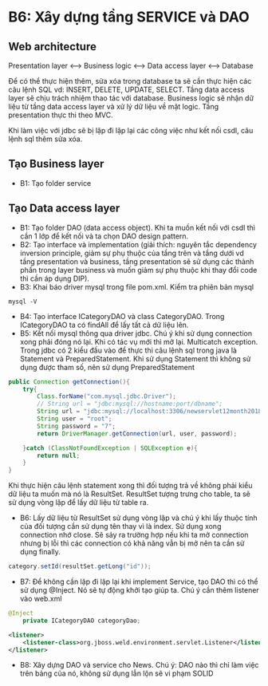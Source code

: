 # B6: Xây dựng tầng SERVICE và DAO

## Web architecture

Presentation layer <--> Business logic <--> Data access layer <--> Database 

Để có thể thực hiện thêm, sửa xóa trong database ta sẽ cần thực hiện các câu lệnh SQL vd: INSERT, DELETE, UPDATE, SELECT. Tầng data access layer sẽ chịu trách nhiệm thao tác với database. Business logic sẽ nhận dữ liệu từ tầng data access layer và xử lý dữ liệu về mặt logic. Tầng presentation thực thi theo MVC. 

Khi làm việc với jdbc sẽ bị lặp đi lặp lại các công việc như kết nối csdl, câu lệnh sql thêm sửa xóa.

## Tạo Business layer

- B1: Tạo folder service

## Tạo Data access layer

- B1: Tạo folder DAO (data access object). Khi ta muồn kết nối với csdl thì cần 1 lớp để kết nối và ta chọn DAO design pattern.
- B2: Tạo interface và implementation (giải thích: nguyên tắc dependency inversion principle, giảm sự phụ thuộc của tầng trên và tầng dưới vd tầng presentation và business, tầng presentation sẽ sử dụng các thành phần trong layer business và muốn giảm sự phụ thuộc khi thay đổi code thì cần áp dụng DIP).
- B3: Khai báo driver mysql trong file pom.xml. Kiểm tra phiên bản mysql

```shell
mysql -V
```

- B4: Tạo interface ICategoryDAO và class CategoryDAO. Trong ICategoryDAO ta có findAll để lấy tất cả dữ liệu lên.
- B5: Kết nối mysql thông qua driver jdbc. Chú ý khi sử dụng connection xong phải đóng nó lại. Khi có tác vụ mới thì mở lại. Multicatch exception. Trong jdbc có 2 kiểu đầu vào để thực thi câu lệnh sql trong java là Statement và PreparedStatement. Khi sử dụng Statement thì không sử dụng được tham số, nên sử dụng PreparedStatement

```java
public Connection getConnection(){
    try{
        Class.forName("com.mysql.jdbc.Driver");
        // String url = "jdbc:mysql://hostname:port/dbname";
        String url = "jdbc:mysql://localhost:3306/newservlet12month2018";
        String user = "root";
        String password = "7";
        return DriverManager.getConnection(url, user, password);

    }catch (ClassNotFoundException | SQLException e){
        return null;
    }
}
```

Khi thực hiện câu lệnh statement xong thì đối tượng trả về không phải kiểu dữ liệu ta muốn mà nó là ResultSet. ResultSet tượng trưng cho table, ta sẽ sử dụng vòng lặp để lấy dữ liệu từ table ra.

- B6: Lấy dữ liệu từ ResultSet sử dụng vòng lặp và chú ý khi lấy thuộc tính của đối tượng cần sử dụng tên thay vì là index. Sử dụng xong connection nhớ close. Sẽ sảy ra trường hợp nếu khi ta mở connection nhưng bị lỗi thì các connection có khả năng vẫn bị mở nên ta cần sử dụng finally.

```java
category.setId(resultSet.getLong("id"));
```

- B7: Để không cần lặp đi lặp lại khi implement Service, tạo DAO thì có thể sử dụng @Inject. Nó sẽ tự động khởi tạo giúp ta. Chú ý cần thêm listener vào web.xml

```java
@Inject
    private ICategoryDAO categoryDao;
```

```xml
<listener>
    <listener-class>org.jboss.weld.environment.servlet.Listener</listener-class>
</listener>
```

- B8: Xây dựng DAO và service cho News. Chú ý: DAO nào thì chỉ làm việc trên bảng của nó, không sử dụng lẫn lộn sẽ vi phạm SOLID